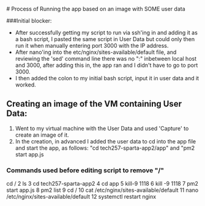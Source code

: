 # Process of Running the app based on an image with SOME user data

###Initial blocker:
 * After successfully getting my script to run via ssh'ing in and adding it as a bash script, I pasted the same script in User Data but could only then run it when manually entering port 3000 with the IP address. 
 * After nano'ing into the etc/nginx/sites-available/default file, and reviewing the 'sed' command line there was no ":" inbetween local host and 3000, after adding this in, the app ran and I didn't have to go to port 3000.
 * I then added the colon to my initial bash script, input it in user data and it worked.

## Creating an image of the VM containing User Data:

1. Went to my virtual machine with the User Data and used 'Capture' to create an image of it. 
2. In the creation, in advanced I added the user data to cd into the app file and start the app, as follows: "cd tech257-sparta-app2/app" and "pm2 start app.js


### Commands used before editing script to remove "/" 

 cd /
    2  ls
    3  cd tech257-sparta-app2
    4  cd app
    5  kill-9 1118
    6  kill -9 1118
    7  pm2 start app.js
    8  pm2 list
    9  cd /
   10  cat /etc/nginx/sites-available/default
   11  nano  /etc/nginx/sites-available/default
   12  systemctl restart nginx